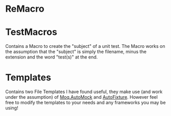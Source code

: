 # ReMacro

# TestMacros
Contains a Macro to create the "subject" of a unit test. The Macro works on the assumption that the "subject" is simply the filename, minus the extension and the word "test(s)" at the end.

# Templates
Contains two File Templates I have found useful, they make use (and work under the assumption) of [Moq.AutoMock](https://www.nuget.org/packages/Moq.AutoMock/) and [AutoFixture](https://www.nuget.org/packages/AutoFixture). However feel free to modify the templates to your needs and any frameworks you may be using!
